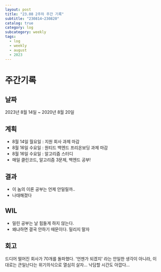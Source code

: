 ```yaml
---
layout: post
title: "23.08 2주차 주간 기록"
subtitle: "230814~230820"
catalog: true
category: log
subcategory: weekly
tags:
  - log
  - weekly
  - august
  - 2023
---
```


# 주간기록

## 날짜

2023년 8월 14일 ~ 2020년 8월 20일

## 계획

- 8월 14일 월요일 : 지원 회사 과제 마감
- 8월 16일 수요일 : 원티드 백엔드 프리온보딩 과제 마감
- 8월 16일 수요일 : 알고리즘 스터디
- 매일 클린코드, 알고리즘 3문제, 백엔드 공부!

## 결과

- 이 놈의 이론 공부는 언제 안밀릴까..
- 나태해졌다

## WIL

- 밀린 공부는 날 힘들게 하지 않는다.
- 왜냐하면 결국 안하기 때문이다. 밀리지 말자

## 회고

드디어 떨어진 회사가 70개를 돌파했다. '언젠가 되겠지' 라는 안일한 생각이 아니라, 이대로는 큰일난다는 위기의식으로 열심히 살자... 낙담할 시간도 아깝다...
